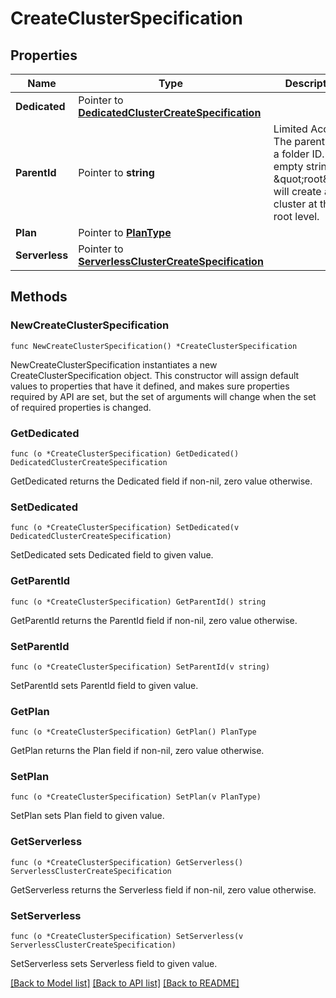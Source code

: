 # CreateClusterSpecification

## Properties

Name | Type | Description | Notes
------------ | ------------- | ------------- | -------------
**Dedicated** | Pointer to [**DedicatedClusterCreateSpecification**](DedicatedClusterCreateSpecification.md) |  | [optional] 
**ParentId** | Pointer to **string** | Limited Access: The parent ID is a folder ID. An empty string or \&quot;root\&quot; will create a cluster at the root level. | [optional] 
**Plan** | Pointer to [**PlanType**](PlanType.md) |  | [optional] 
**Serverless** | Pointer to [**ServerlessClusterCreateSpecification**](ServerlessClusterCreateSpecification.md) |  | [optional] 

## Methods

### NewCreateClusterSpecification

`func NewCreateClusterSpecification() *CreateClusterSpecification`

NewCreateClusterSpecification instantiates a new CreateClusterSpecification object.
This constructor will assign default values to properties that have it defined,
and makes sure properties required by API are set, but the set of arguments
will change when the set of required properties is changed.

### GetDedicated

`func (o *CreateClusterSpecification) GetDedicated() DedicatedClusterCreateSpecification`

GetDedicated returns the Dedicated field if non-nil, zero value otherwise.

### SetDedicated

`func (o *CreateClusterSpecification) SetDedicated(v DedicatedClusterCreateSpecification)`

SetDedicated sets Dedicated field to given value.

### GetParentId

`func (o *CreateClusterSpecification) GetParentId() string`

GetParentId returns the ParentId field if non-nil, zero value otherwise.

### SetParentId

`func (o *CreateClusterSpecification) SetParentId(v string)`

SetParentId sets ParentId field to given value.

### GetPlan

`func (o *CreateClusterSpecification) GetPlan() PlanType`

GetPlan returns the Plan field if non-nil, zero value otherwise.

### SetPlan

`func (o *CreateClusterSpecification) SetPlan(v PlanType)`

SetPlan sets Plan field to given value.

### GetServerless

`func (o *CreateClusterSpecification) GetServerless() ServerlessClusterCreateSpecification`

GetServerless returns the Serverless field if non-nil, zero value otherwise.

### SetServerless

`func (o *CreateClusterSpecification) SetServerless(v ServerlessClusterCreateSpecification)`

SetServerless sets Serverless field to given value.


[[Back to Model list]](../README.md#documentation-for-models) [[Back to API list]](../README.md#documentation-for-api-endpoints) [[Back to README]](../README.md)



